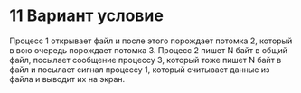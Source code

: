 # 11 Вариант условие
Процесс 1 открывает файл и после этого порождает потомка 2, который в вою очередь порождает потомка 3. Процесс 2 пишет N байт в общий файл, посылает сообщение процессу 3, который тоже пишет N байт в файл и посылает сигнал процессу 1, который считывает данные из файла и выводит их на экран.